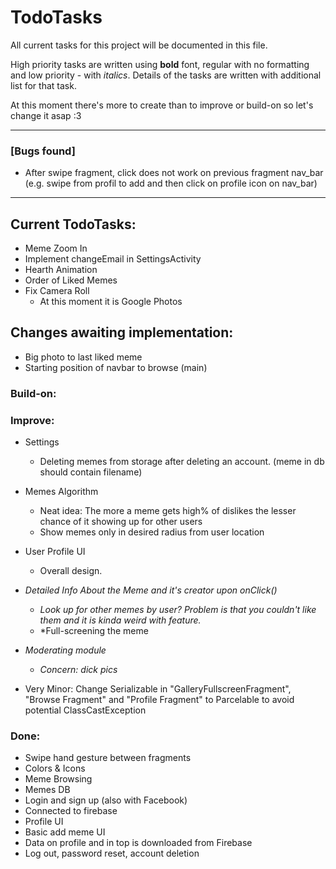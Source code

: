# TodoTasks
All current tasks for this project will be documented in this file.

High priority tasks are written using **bold** font, regular with no formatting and low priority - with *italics*. Details of the tasks are written with additional list for that task.

At this moment there's more to create than to improve or build-on so let's change it asap :3

___________________________________

### [Bugs found]
- After swipe fragment, click does not work on previous fragment nav_bar (e.g. swipe from profil to add and then click on profile icon on nav_bar)

___________________________________

## Current TodoTasks:

- Meme Zoom In    
- Implement changeEmail in SettingsActivity
- Hearth Animation
- Order of Liked Memes
- Fix Camera Roll
    - At this moment it is Google Photos

## Changes awaiting implementation:

- Big photo to last liked meme
- Starting position of navbar to browse (main)

### Build-on:

### Improve:

- Settings
	- Deleting memes from storage after deleting an account. (meme in db should contain filename)

- Memes Algorithm
	- Neat idea: The more a meme gets high% of dislikes the lesser chance of it showing up for other users 
	- Show memes only in desired radius from user location

- User Profile UI
	- Overall design.	
	
- *Detailed Info About the Meme and it's creator upon onClick()*
	- *Look up for other memes by user? Problem is that you couldn't like them and it is kinda weird with <more than one like needed to match> feature.*
	- *Full-screening the meme
	
- *Moderating module*
	- *Concern: dick pics*
	
- Very Minor: Change Serializable in "GalleryFullscreenFragment", "Browse Fragment" and "Profile Fragment" to Parcelable to avoid potential ClassCastException

### Done:
- Swipe hand gesture between fragments
- Colors & Icons
- Meme Browsing
- Memes DB
- Login and sign up (also with Facebook)
- Connected to firebase
- Profile UI
- Basic add meme UI
- Data on profile and in top is downloaded from Firebase
- Log out, password reset, account deletion
